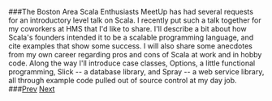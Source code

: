 ###The Boston Area Scala Enthusiasts MeetUp has had several requests for an introductory level talk on Scala. I recently put such a talk together for my coworkers at HMS that I'd like to share. I'll describe a bit about how Scala's founders intended it to be a scalable programming language, and cite examples that show some success. I will also share some anecdotes from my own career regarding pros and cons of Scala at work and in hobby code. Along the way I'll introduce case classes, Options, a little functional programming, Slick -- a database library, and Spray -- a web service library, all through example code pulled out of source control at my day job.
###[Prev](Cover.md) [Next](Outline.md)
